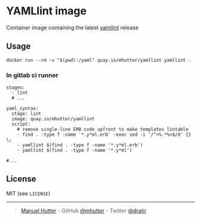 # YAMLlint image

Container image containing the latest [yamllint](https://yamllint.readthedocs.io/en/latest/) release


## Usage

```
docker run --rm -v "$(pwd):/yaml" quay.io/mhutter/yamllint yamllint .
```

### In gitlab ci runner


```
stages:
  - lint
  # ...

yaml_syntax:
  stage: lint
  image: quay.io/mhutter/yamllint
  script:
    # remove single-line ERB code upfront to make templates lintable
    - find . -type f -name '*.y*ml.erb' -exec sed -i '/^<%.*%>$/d' {} \;
    - yamllint $(find . -type f -name '*.y*ml.erb')
    - yamllint $(find . -type f -name '*.y*ml')

#...
```

## License

MIT (see `LICENSE`)

---
> [Manuel Hutter](https://hutter.io/) -
> GitHub [@mhutter](https://github.com/mhutter) -
> Twitter [@dratir](https://twitter.com/dratir)

